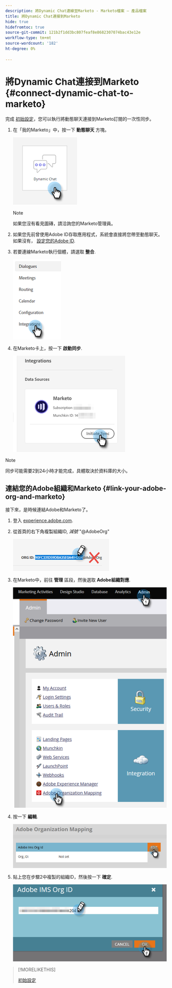 ```yaml
---
description: 將Dynamic Chat連線至Marketo - Marketo檔案 — 產品檔案
title: 將Dynamic Chat連接到Marketo
hide: true
hidefromtoc: true
source-git-commit: 121b2f1dd3bc807feaf8e8682307074bac43e12e
workflow-type: tm+mt
source-wordcount: '182'
ht-degree: 0%

---
```


# 將Dynamic Chat連接到Marketo {#connect-dynamic-chat-to-marketo}

完成 [初始設定](/help/marketo/product-docs/demand-generation/dynamic-chat/initial-setup.md)，您可以執行將動態聊天連接到Marketo訂閱的一次性同步。

1. 在「我的Marketo」中，按一下 **動態聊天** 方塊。

   ![](assets/connect-dynamic-chat-to-marketo-1.png)

   >[!NOTE]
   >
   >如果您沒有看見圖磚，請洽詢您的Marketo管理員。

1. 如果您先前曾使用Adobe ID存取應用程式，系統會直接將您帶至動態聊天。 如果沒有， [設定您的Adobe ID](https://helpx.adobe.com/manage-account/using/create-update-adobe-id.html).

1. 若要連線Marketo執行個體，請選取 **整合**.

   ![](assets/connect-dynamic-chat-to-marketo-2.png)

1. 在Marketo卡上，按一下 **啟動同步**.

   ![](assets/connect-dynamic-chat-to-marketo-3.png)

>[!NOTE]
>
>同步可能需要2到24小時才能完成，具體取決於資料庫的大小。

## 連結您的Adobe組織和Marketo {#link-your-adobe-org-and-marketo}

接下來，是時候連結Adobe和Marketo了。

1. 登入 [experience.adobe.com](https://experience.adobe.com).

1. 從首頁的右下角複製組織ID, _減號_ &quot;@AdobeOrg&quot;

   ![](assets/connect-dynamic-chat-to-marketo-4.png)

1. 在Marketo中，前往 **管理** 區段，然後選取 **Adobe組織對應**.

   ![](assets/connect-dynamic-chat-to-marketo-5.png)

1. 按一下 **編輯**.

   ![](assets/connect-dynamic-chat-to-marketo-6.png)

1. 貼上您在步驟2中複製的組織ID，然後按一下 **確定**.

   ![](assets/connect-dynamic-chat-to-marketo-7.png)

>[!MORELIKETHIS]
>
>[初始設定](/help/marketo/product-docs/demand-generation/dynamic-chat/initial-setup.md)
